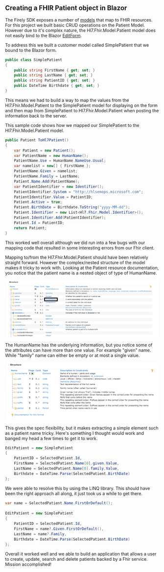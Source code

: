 ## Creating a FHIR Patient object in Blazor

The Firely SDK exposes a number of [models](https://docs.simplifier.net/projects/Firely-NET-SDK/model.html#fhir-model) that map to FHIR resources. For this project we built basic CRUD operations on the Patient Model. However due to it's complex nature, the Hl7.Fhir.Model.Patient model does not easily bind to the Blazor [EditForm](https://docs.microsoft.com/en-us/aspnet/core/blazor/forms-validation?view=aspnetcore-5.0).

To address this we built a customer model called SimplePatient that we bound to the Blazor form.
```csharp
public class SimplePatient
{
    public string FirstName { get; set; }
    public string LastName { get; set; }
    public string PatientID { get; set; } 
    public DateTime Birthdate { get; set; } 
}
```
This means we had to build a way to map the values from the Hl7.Fhir.Model.Patient to the SimplePatient model for displaying on the form and then map from SimplePatient to Hl7.Fhir.Model.Patient when posting the information back to the server.

This sample code shows how we mapped our SimplePatient to the Hl7.Fhir.Model.Patient model.

```csharp
public Patient ToHl7Patient()
{
    var Patient = new Patient();
    var PatientName = new HumanName();
    PatientName.Use = HumanName.NameUse.Usual;
    var namelist = new[] { FirstName };
    PatientName.Given = namelist;
    PatientName.Family = LastName;
    Patient.Name.Add(PatientName);
    var PatientIdentifier = new Identifier();
    PatientIdentifier.System = "http://hlsemops.microsoft.com";
    PatientIdentifier.Value = PatientID;
    Patient.Active = true;
    Patient.BirthDate = Birthdate.ToString("yyyy-MM-dd");
    Patient.Identifier = new List<Hl7.Fhir.Model.Identifier>();
    Patient.Identifier.Add(PatientIdentifier);
    Patient.Id = PatientID;
    return Patient;
}
```

This worked well overall although we did run into a few bugs with our mapping code that resulted in some interesting errors from our Fhir client.

Mapping to/from the Hl7.Fhir.Model.Patient should have been relatively straight forward. However the complex/nested structure of the model makes it tricky to work with. Looking at the Patient resource documentation, you notice that the patient name is a nested object of type of HumanName.

<img src="../images/patient-resource.png">

The HumanName has the underlying information, but you notice some of the attributes can have more than one value. For example "given" name. While "family" name can either be empty or at most a single value.

<img src="../images/patient-human-name.png">

This gives the spec flexibility, but it makes extracting a simple element such as a patient name tricky. Here's something I thought would work and banged my head a few times to get it to work.

```csharp
EditPatient = new SimplePatient
{
    PatientID = SelectedPatient.Id,
    FirstName = SelectedPatient.Name[0].given.Value,
    LastName = SelectedPatient.Name[0].family.Value,
    Birthdate = DateTime.Parse(SelectedPatient.BirthDate)
};
```

We were able to resolve this by using the LINQ library. This should have been the right approach all along, it just took us a while to get there.

```csharp
var name = SelectedPatient.Name.FirstOrDefault();

EditPatient = new SimplePatient
{
    PatientID = SelectedPatient.Id,
    FirstName = name?.Given.FirstOrDefault(),
    LastName = name?.Family,
    Birthdate = DateTime.Parse(SelectedPatient.BirthDate)
};
```

Overall it worked well and we able to build an application that allows a user to create, update, search and delete patients backed by a Fhir service. Mission accomplished!
